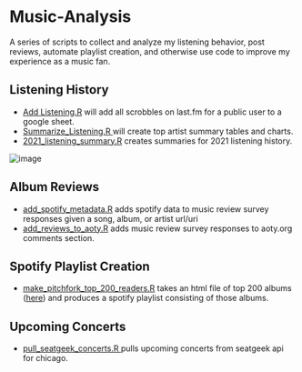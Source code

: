 # Music-Analysis

A series of scripts to collect and analyze my listening behavior, post reviews, automate playlist creation, and otherwise use code to improve my experience as a music fan.

## Listening History

- [Add Listening.R](https://github.com/pkress/Music-Analysis/blob/main/Listening%20History/code/Add%20Listening.R) will add all scrobbles on last.fm for a public user to a google sheet. 
- [Summarize_Listening.R ](https://github.com/pkress/Music-Analysis/blob/main/Listening%20History/code/Summarize_Listening.R) will create top artist summary tables and charts.
- [2021_listening_summary.R](https://github.com/pkress/Music-Analysis/blob/main/Listening%20History/code/2021_listening_summary.R) creates summaries for 2021 listening history.

![image](https://user-images.githubusercontent.com/23043791/161195752-5317b3ef-051e-486b-a134-08cb5af8777e.png)


## Album Reviews

- [add_spotify_metadata.R](https://github.com/pkress/Music-Analysis/blob/main/Other%20Music%20Analysis/code/add_spotify_metadata.R) adds spotify data to music review survey responses given a song, album, or artist url/uri
- [add_reviews_to_aoty.R](https://github.com/pkress/Music-Analysis/blob/main/Other%20Music%20Analysis/code/add_reviews_to_aoty.R) adds music review survey responses to aoty.org comments section.

## Spotify Playlist Creation
- [make_pitchfork_top_200_readers.R](https://github.com/pkress/Music-Analysis/blob/main/Other%20Music%20Analysis/code/make_pitchfork_top_200_readers.R) takes an html file of top 200 albums ([here](https://pitchfork.com/features/lists-and-guides/peoples-list-25th-anniversary/)) and produces a spotify playlist consisting of those albums. 

## Upcoming Concerts
- [pull_seatgeek_concerts.R ](https://github.com/pkress/Music-Analysis/blob/main/Other%20Music%20Analysis/code/pull_seatgeek_concerts.R) pulls upcoming concerts from seatgeek api for chicago. 
